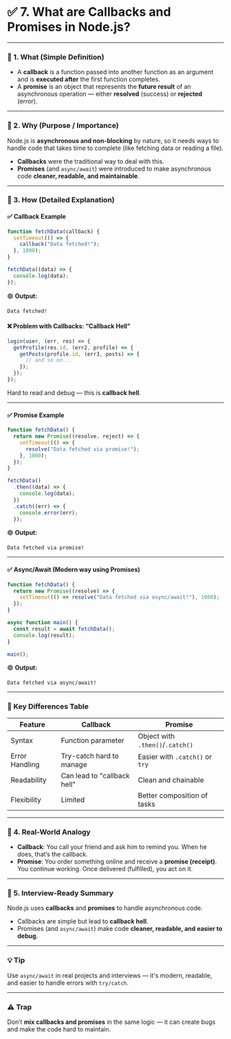 
# ✅ 7. What are Callbacks and Promises in Node.js?

---

### 🔹 1. What (Simple Definition)

- A **callback** is a function passed into another function as an argument and is **executed after** the first function completes.
- A **promise** is an object that represents the **future result** of an asynchronous operation — either **resolved** (success) or **rejected** (error).

---

### 🔹 2. Why (Purpose / Importance)

Node.js is **asynchronous and non-blocking** by nature, so it needs ways to handle code that takes time to complete (like fetching data or reading a file).  
- **Callbacks** were the traditional way to deal with this.
- **Promises** (and `async/await`) were introduced to make asynchronous code **cleaner, readable, and maintainable**.

---

### 🔹 3. How (Detailed Explanation)

#### ✅ Callback Example

```js
function fetchData(callback) {
  setTimeout(() => {
    callback("Data fetched!");
  }, 1000);
}

fetchData((data) => {
  console.log(data);
});
```

🟢 **Output:**
```
Data fetched!
```

#### ❌ Problem with Callbacks: “Callback Hell”

```js
login(user, (err, res) => {
  getProfile(res.id, (err2, profile) => {
    getPosts(profile.id, (err3, posts) => {
      // and so on...
    });
  });
});
```

Hard to read and debug — this is **callback hell**.

---

#### ✅ Promise Example

```js
function fetchData() {
  return new Promise((resolve, reject) => {
    setTimeout(() => {
      resolve("Data fetched via promise!");
    }, 1000);
  });
}

fetchData()
  .then((data) => {
    console.log(data);
  })
  .catch((err) => {
    console.error(err);
  });
```

🟢 **Output:**
```
Data fetched via promise!
```

---

#### ✅ Async/Await (Modern way using Promises)

```js
function fetchData() {
  return new Promise((resolve) => {
    setTimeout(() => resolve("Data fetched via async/await!"), 1000);
  });
}

async function main() {
  const result = await fetchData();
  console.log(result);
}

main();
```

🟢 **Output:**
```
Data fetched via async/await!
```

---

### 🔹 Key Differences Table

| Feature        | Callback                     | Promise                          |
|----------------|-------------------------------|----------------------------------|
| Syntax         | Function parameter            | Object with `.then()`/`.catch()` |
| Error Handling | Try-catch hard to manage      | Easier with `.catch()` or `try`  |
| Readability    | Can lead to "callback hell"   | Clean and chainable              |
| Flexibility    | Limited                       | Better composition of tasks      |

---

### 🔹 4. Real-World Analogy

- **Callback**: You call your friend and ask him to remind you. When he does, that’s the callback.
- **Promise**: You order something online and receive a **promise (receipt)**. You continue working. Once delivered (fulfilled), you act on it.

---

### 🔹 5. Interview-Ready Summary

Node.js uses **callbacks** and **promises** to handle asynchronous code.  
- Callbacks are simple but lead to **callback hell**.
- Promises (and `async/await`) make code **cleaner, readable, and easier to debug**.

---

### 💡 Tip

Use `async/await` in real projects and interviews — it's modern, readable, and easier to handle errors with `try/catch`.

---

### ⚠️ Trap

Don’t **mix callbacks and promises** in the same logic — it can create bugs and make the code hard to maintain.

